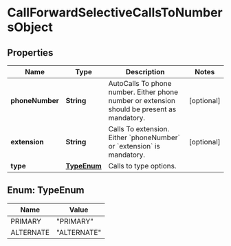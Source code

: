 <!--  Copyright 2025 Cisco Systems Inc.

Permission is hereby granted, free of charge, to any person obtaining a copy
of this software and associated documentation files (the "Software"), to deal
in the Software without restriction, including without limitation the rights
to use, copy, modify, merge, publish, distribute, sublicense, and/or sell
copies of the Software, and to permit persons to whom the Software is
furnished to do so, subject to the following conditions:

The above copyright notice and this permission notice shall be included in
all copies or substantial portions of the Software.

THE SOFTWARE IS PROVIDED "AS IS", WITHOUT WARRANTY OF ANY KIND, EXPRESS OR
IMPLIED, INCLUDING BUT NOT LIMITED TO THE WARRANTIES OF MERCHANTABILITY,
FITNESS FOR A PARTICULAR PURPOSE AND NONINFRINGEMENT. IN NO EVENT SHALL THE
AUTHORS OR COPYRIGHT HOLDERS BE LIABLE FOR ANY CLAIM, DAMAGES OR OTHER
LIABILITY, WHETHER IN AN ACTION OF CONTRACT, TORT OR OTHERWISE, ARISING FROM,
OUT OF OR IN CONNECTION WITH THE SOFTWARE OR THE USE OR OTHER DEALINGS IN
THE SOFTWARE.-->


# CallForwardSelectiveCallsToNumbersObject


## Properties

| Name | Type | Description | Notes |
|------------ | ------------- | ------------- | -------------|
|**phoneNumber** | **String** | AutoCalls To phone number. Either phone number or extension should be present as mandatory. |  [optional] |
|**extension** | **String** | Calls To extension.  Either &#x60;phoneNumber&#x60; or &#x60;extension&#x60; is mandatory. |  [optional] |
|**type** | [**TypeEnum**](#TypeEnum) | Calls to type options. |  |



## Enum: TypeEnum

| Name | Value |
|---- | -----|
| PRIMARY | &quot;PRIMARY&quot; |
| ALTERNATE | &quot;ALTERNATE&quot; |



